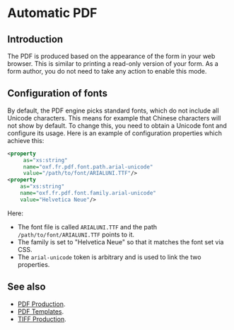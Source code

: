 # Automatic PDF



## Introduction

The PDF is produced based on the appearance of the form in your web browser. This is similar to printing a read-only version of your form. As a form author, you do not need to take any action to enable this mode.

## Configuration of fonts

By default, the PDF engine picks standard fonts, which do not include all Unicode characters. This means for example that Chinese characters will not show by default. To change this, you need to obtain a Unicode font and configure its usage. Here is an example of configuration properties which achieve this:

```xml
<property
     as="xs:string"  
     name="oxf.fr.pdf.font.path.arial-unicode"                                  
     value="/path/to/font/ARIALUNI.TTF"/>
<property 
    as="xs:string"  
    name="oxf.fr.pdf.font.family.arial-unicode"                            
    value="Helvetica Neue"/>
```

Here:
 
- The font file is called `ARIALUNI.TTF` and the path `/path/to/font/ARIALUNI.TTF` points to it.
- The family is set to "Helvetica Neue" so that it matches the font set via CSS.
- The `arial-unicode` token is arbitrary and is used to link the two properties.

## See also

- [PDF Production](pdf-production.md).
- [PDF Templates](pdf-templates.md).
- [TIFF Production](../form-runner/feature/tiff-production.md).
